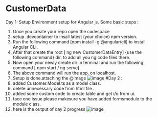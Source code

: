 # CustomerData
Day 1: Setup Environment setup for Angular js. 
Some basic steps : 
1. Once you create your repo open the codespace
2. setup .devcontainer to  insall latest (your choice) npm version.
3. Run the following command [npm install -g @angular/cli] to install Angular CLI.
4. After that create the root [ ng new CustomerDataEntry] {use the following command} dir. to add all you ng code files there.
5. Now open your newly create dir in terminal and run the following command [ npm start / ng serve].
6. The above command will run the app. on localhost.
7. Setup is done.attaching the @image ![image](https://github.com/JPThakur361/CustomerData/assets/22912527/343a9f22-6134-42d3-95c5-949d5bcc19fd)
#Day 2 :
1. added Customer.Model.ts as a model class.
2. delete unnecessary code from html file .
3. added some custom code to create table and get i/o from ui.
4. face one issue please makesure you have added formsmodule to the module class.
5. here is the output of day 2 progress ![image](https://github.com/JPThakur361/CustomerData/assets/22912527/3d45de63-4385-4966-9267-61d0fd0e02ff)

   
   
    

